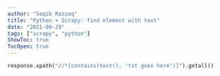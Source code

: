 ```yaml
---
author: "Saqib Razzaq"
title: "Python + Scrapy: find element with text"
date: "2021-09-29"
tags: ["scrapy", "python"]
ShowToc: true
TocOpen: true
---
```


```python
response.xpath("//*[contains(text(), 'txt goes here')]").getall()
```